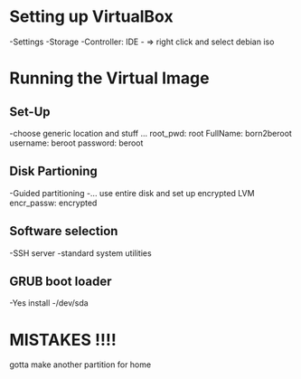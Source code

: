 # Setting up VirtualBox
-Settings
-Storage
-Controller: IDE
-<blue disk> => right click and select debian iso

# Running the Virtual Image
## Set-Up
-choose generic location and stuff ...
root_pwd: root
FullName: born2beroot
username: beroot
password: beroot

## Disk Partioning
-Guided partitioning
-... use entire disk and set up encrypted LVM
encr_passw: encrypted

## Software selection
-SSH server
-standard system utilities

## GRUB boot loader
-Yes install
-/dev/sda

# MISTAKES !!!!
gotta make another partition for home
